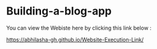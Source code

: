 # Building-a-blog-app
You can view the Webiste here by clicking this link below : 

https://abhilasha-gh.github.io/Website-Execution-Link/
